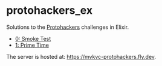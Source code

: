 # protohackers_ex

Solutions to the [Protohackers](https://protohackers.com/problems) challenges in Elixir.

- [0: Smoke Test](lib/protohackers/echo.ex)
- [1: Prime Time](lib/protohackers/prime.ex)

The server is hosted at: <https://mvkvc-protohackers.fly.dev>.